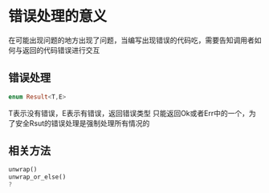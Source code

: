 # 错误处理的意义
在可能出现问题的地方出现了问题，当编写出现错误的代码吃，需要告知调用者如何与返回的代码错误进行交互
## 错误处理
```Rust
enum Result<T,E>
```
T表示没有错误，E表示有错误，返回错误类型
只能返回Ok或者Err中的一个，为了安全Rsut的错误处理是强制处理所有情况的
## 相关方法
```Rust
unwrap()
unwrap_or_else()
?
```
